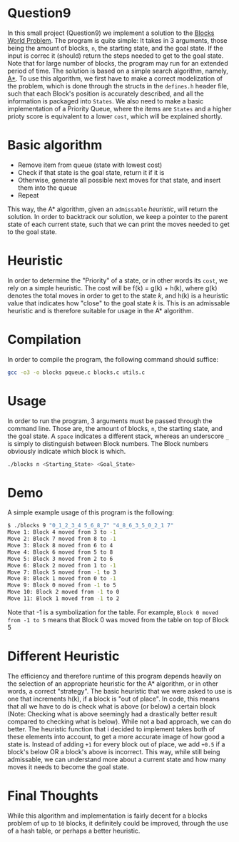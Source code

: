 # Question9

In this small project (Question9) we implement a solution to the [Blocks World Problem](https://en.wikipedia.org/wiki/Blocks_world). The program is quite simple: It takes in 3 arguments, those being the amount of blocks, `n`, the starting state, and the goal state. If the input is correc it (should) return the steps needed to get to the goal state. Note that for large number of blocks, the program may run for an extended period of time. The solution is based on a simple search algorithm, namely, [A*](https://en.wikipedia.org/wiki/A*_search_algorithm#History). To use this algorithm, we first have to make a correct modelization of the problem, which is done through the structs in the `defines.h` header file, such that each Block's position is accurately described, and all the information is packaged into `States`. We also need to make a basic implementation of a Priority Queue, where the items are `States` and a higher prioty score is equivalent to a lower `cost`, which will be explained shortly. 

# Basic algorithm

- Remove item from queue (state with lowest cost) 
- Check if that state is the goal state, return it if it is
- Otherwise, generate all possible next moves for that state, and insert them into the queue
- Repeat

This way, the A* algorithm, given an `admissable` *heuristic*, will return the solution. In order to backtrack our solution, we keep a pointer to the parent state of each current state, such that we can print the moves needed to get to the goal state. 

# Heuristic

In order to determine the "Priority" of a state, or in other words its `cost`, we rely on a simple heuristic. The cost will be f(k) = g(k) + h(k), where g(k) denotes the total moves in order to get to the state *k*, and h(k) is a heuristic value that indicates how "close" to the goal state *k* is. This is an admissable heuristic and is therefore suitable for usage in the A* algorithm. 

# Compilation

In order to compile the program, the following command should suffice: 
```sh
gcc -o3 -o blocks pqueue.c blocks.c utils.c
```

# Usage

In order to run the program, 3 arguments must be passed through the command line. Those are, the amount of blocks, `n`, the starting state, and the goal state. A `space` indicates a different stack, whereas an underscore `_` is simply to distinguish between Block numbers. The Block numbers obviously indicate which block is which. 

```sh
./blocks n <Starting_State> <Goal_State>
```

# Demo

A simple example usage of this program is the following: 

```sh
$ ./blocks 9 "0_1_2_3_4 5_6_8_7" "4_8_6_3_5_0_2_1 7"
Move 1: Block 4 moved from 3 to -1
Move 2: Block 7 moved from 8 to -1
Move 3: Block 8 moved from 6 to 4
Move 4: Block 6 moved from 5 to 8
Move 5: Block 3 moved from 2 to 6
Move 6: Block 2 moved from 1 to -1
Move 7: Block 5 moved from -1 to 3
Move 8: Block 1 moved from 0 to -1
Move 9: Block 0 moved from -1 to 5
Move 10: Block 2 moved from -1 to 0
Move 11: Block 1 moved from -1 to 2
```
Note that -1 is a symbolization for the table. For example, `Block 0 moved from -1 to 5` means that Block 0 was moved from the table on top of Block 5

# Different Heuristic

The efficiency and therefore runtime of this program depends heavily on the selection of an appropriate heuristic for the A* algorithm, or in other words, a correct "strategy". The basic heuristic that we were asked to use is one that increments h(k), if a block is "out of place". In code, this means that all we have to do is check what is above (or below) a certain block (Note: Checking what is above seemingly had a drastically better result compared to checking what is below). While not a bad approach, we can do better. The heuristic function that i decided to implement takes both of these elements into account, to get a more accurate image of how good a state is. Instead of adding `+1` for every block out of place, we add `+0.5` if a block's below OR a block's above is incorrect. This way, while still being admissable, we can understand more about a current state and how many moves it needs to become the goal state.

# Final Thoughts

While this algorithm and implementation is fairly decent for a blocks problem of up to `10` blocks, it definitely could be improved, through the use of a hash table, or perhaps a better heuristic.


